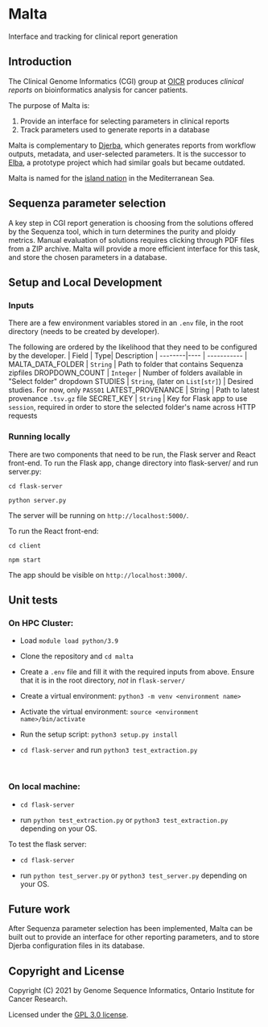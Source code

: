 # Malta

Interface and tracking for clinical report generation

## Introduction

The Clinical Genome Informatics (CGI) group at [OICR](https://oicr.on.ca) produces _clinical reports_ on bioinformatics analysis for cancer patients.

The purpose of Malta is:

1. Provide an interface for selecting parameters in clinical reports
2. Track parameters used to generate reports in a database

Malta is complementary to [Djerba](https://github.com/oicr-gsi/djerba), which generates reports from workflow outputs, metadata, and user-selected parameters. It is the successor to [Elba](https://github.com/oicr-gsi/elba), a prototype project which had similar goals but became outdated.

Malta is named for the [island nation](https://en.wikipedia.org/wiki/Malta) in the Mediterranean Sea.

## Sequenza parameter selection

A key step in CGI report generation is choosing from the solutions offered by the Sequenza tool, which in turn determines the purity and ploidy metrics. Manual evaluation of solutions requires clicking through PDF files from a ZIP archive. Malta will provide a more efficient interface for this task, and store the chosen parameters in a database.

## Setup and Local Development

### Inputs

There are a few environment variables stored in an `.env` file, in the root directory (needs to be created by developer).

The following are ordered by the likelihood that they need to be configured by the developer.
| Field | Type| Description |
--------|---- | ----------- |
MALTA_DATA_FOLDER | `String` | Path to folder that contains Sequenza zipfiles
DROPDOWN_COUNT | `Integer` | Number of folders available in "Select folder" dropdown
STUDIES | `String`, (later on `List[str]`) | Desired studies. For now, only `PASS01`
LATEST_PROVENANCE | String | Path to latest provenance `.tsv.gz` file
SECRET_KEY | `String` | Key for Flask app to use `session`, required in order to store the selected folder's name across HTTP requests

### Running locally

There are two components that need to be run, the Flask server and React front-end. To run the Flask app, change directory into flask-server/ and run server.py:

`cd flask-server`

`python server.py`

The server will be running on `http://localhost:5000/`.

To run the React front-end:

`cd client`

`npm start`

The app should be visible on `http://localhost:3000/`.

## Unit tests

### On HPC Cluster:

- Load `module load python/3.9`

- Clone the repository and `cd malta`

- Create a `.env` file and fill it with the required inputs from above. Ensure that it is in the root directory, _not_ in `flask-server/`

- Create a virtual environment: `python3 -m venv <environment name>`

- Activate the virtual environment: `source <environment name>/bin/activate`

- Run the setup script: `python3 setup.py install`

- `cd flask-server` and run `python3 test_extraction.py`

<br />

### On local machine:

- `cd flask-server`

- run `python test_extraction.py` or `python3 test_extraction.py` depending on your OS.

To test the flask server:

- `cd flask-server`

- run `python test_server.py` or `python3 test_server.py` depending on your OS.

## Future work

After Sequenza parameter selection has been implemented, Malta can be built out to provide an interface for other reporting parameters, and to store Djerba configuration files in its database.

## Copyright and License

Copyright (C) 2021 by Genome Sequence Informatics, Ontario Institute for Cancer Research.

Licensed under the [GPL 3.0 license](https://www.gnu.org/licenses/gpl-3.0.en.html).
